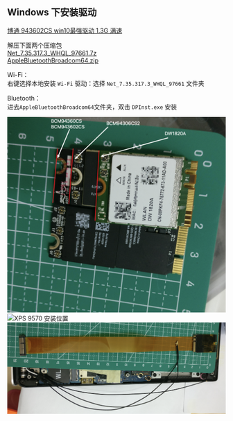 ## Windows 下安装驱动  
  
[博通 943602CS win10最强驱动  1.3G 满速](http://bbs.pcbeta.com/viewthread-1848317-1-1.html) 


解压下面两个压缩包  
[Net_7.35.317.3_WHQL_97661.7z](Net_7.35.317.3_WHQL_97661.7z)  
[AppleBluetoothBroadcom64.zip](AppleBluetoothBroadcom64.zip)  

Wi-Fi：  
右键选择本地安装 `Wi-Fi` 驱动：选择 `Net_7.35.317.3_WHQL_97661` 文件夹   

Bluetooth：  
进去`AppleBluetoothBroadcom64`文件夹，双击 `DPInst.exe` 安装  


![网卡长度](1.png)  
![XPS 9570 安装位置](2.png)  
![延长线(自带两端网卡插槽) + 天线延长线](3.png)  
